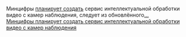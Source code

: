 <!--2025-01-14 10:23:30-->
<div class="yb">
  <div class="rss smaller1 habr"><p>Минцифры <a href="https://www.forbes.ru/tekhnologii/528727-sdutaa-kamera-mincifry-namereno-sozdat-platformu-videonabludenia-za-2-mlrd-rublej" rel="noopener noreferrer nofollow">планирует создать</a> сервис интеллектуальной обработки видео с&nbsp;камер наблюдения, следует из&nbsp;обновлённого<a href="https://gis.gov.ru/documents" rel="noopener noreferrer nofollow">... <br><a class="light" href="https://habr.com/ru/news/873536/?utm_source=habrahabr&utm_medium=rss&utm_campaign=873536">Минцифры планирует создать сервис интеллектуальной обработки видео с камер наблюдения</a></div>
</div>
